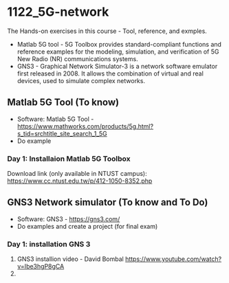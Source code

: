 # 1122_5G-network
The Hands-on exercises in this course - Tool, reference, and exmples.
- Matlab 5G tool - 5G Toolbox provides standard-compliant functions and reference examples for the modeling, simulation, and verification of 5G New Radio (NR) communications systems. 
- GNS3 - Graphical Network Simulator-3 is a network software emulator first released in 2008. It allows the combination of virtual and real devices, used to simulate complex networks.
## Matlab 5G Tool (To know)
- Software: Matlab 5G Tool - https://www.mathworks.com/products/5g.html?s_tid=srchtitle_site_search_1_5G
- Do example
### Day 1: Installaion Matlab 5G Toolbox
Download link (only available in NTUST campus): https://www.cc.ntust.edu.tw/p/412-1050-8352.php 

## GNS3 Network simulator (To know and To Do)
- Software: GNS3 - https://gns3.com/
- Do examples and create a project (for final exam)
### Day 1: installation GNS 3
1. GNS3 installion video - David Bombal https://www.youtube.com/watch?v=Ibe3hgP8gCA 
2. 
